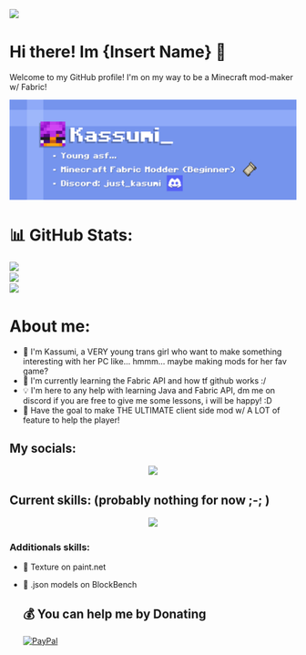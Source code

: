 [![](https://visitcount.itsvg.in/api?id=kassum1&icon=5&color=10)](https://visitcount.itsvg.in)

# Hi there! Im {Insert Name} 👋
Welcome to my GitHub profile! I'm on my way to be a Minecraft mod-maker w/ Fabric! 

<p align="center">
  <a href="https://github.com">
   <img src="https://github.com/Kassumii/Kassumii/blob/main/git-banner2.png" />
  </a>
</p>

# 📊 GitHub Stats:
![](https://github-readme-stats.vercel.app/api?username=kassumii&theme=dark&hide_border=false&include_all_commits=false&count_private=false)<br/>
![](https://github-readme-streak-stats.herokuapp.com/?user=kassumii&theme=dark&hide_border=false)<br/>
![](https://github-readme-stats.vercel.app/api/top-langs/?username=kassumii&theme=dark&hide_border=false&include_all_commits=false&count_private=false&layout=compact)

# About me:
- 📜 I'm Kassumi, a VERY young trans girl who want to make something interesting with her PC like... hmmm... maybe making mods for her fav game?
- 📖 I'm currently learning the Fabric API and how tf github works :/
- 💡 I'm here to any help with learning Java and Fabric API, dm me on discord if you are free to give me some lessons, i will be happy! :D
- 🔭 Have the goal to make THE ULTIMATE client side mod w/ A LOT of feature to help the player!

## My socials:
<p align="center">
  <a href="https://skillicons.dev">
   <img src="https://skillicons.dev/icons?i=discord,twitter," />
  </a>
</p>

## Current skills: (probably nothing for now ;-; )
<p align="center">
  <a href="https://skillicons.dev">
   <img src="https://skillicons.dev/icons?i=py,blender,bots,html" />
  </a>
</p>

### Additionals skills:
- 🎨 Texture on paint.net
- 🔨 .json models on BlockBench

  ## 💰 You can help me by Donating
  [![PayPal](https://img.shields.io/badge/PayPal-00457C?style=for-the-badge&logo=paypal&logoColor=white)](https://paypal.me/CassandreDELCROIX) 
